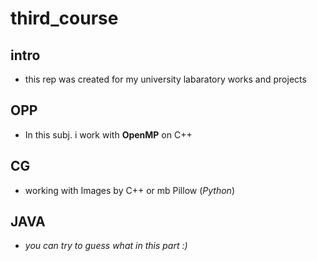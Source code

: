 # third_course
## intro
- this rep was created for my university labaratory works and projects
## OPP
- In this subj. i work with **OpenMP** on C++
## CG
- working with Images by C++ or mb Pillow (*Python*)
## JAVA
- *you can try to guess what in this part :)*